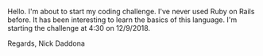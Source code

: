 Hello. I'm about to start my coding challenge. I've never used Ruby on Rails before. It has been interesting to learn the basics of this language.
I'm starting the challenge at 4:30 on 12/9/2018.

Regards,
Nick Daddona
